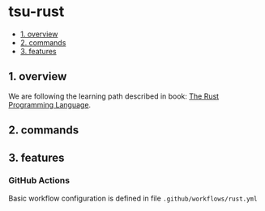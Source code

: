 # tsu-rust

- [1. overview](#1-overview)
- [2. commands](#2-commands)
- [3. features](#3-features)

## 1. overview

We are following the learning path described in book: [The Rust Programming Language](https://doc.rust-lang.org/book/title-page.html).

## 2. commands

## 3. features

### GitHub Actions

Basic workflow configuration is defined in file `.github/workflows/rust.yml`